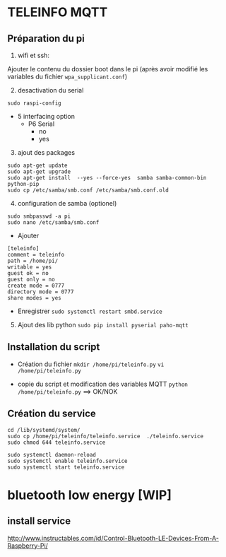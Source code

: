 # TELEINFO MQTT

## Préparation du pi
1. wifi et ssh:

Ajouter le contenu du dossier boot dans le pi (après avoir modifié les variables du fichier `wpa_supplicant.conf`)
  
2. desactivation du serial
```
sudo raspi-config
```
* 5 interfacing option
  * P6 Serial
    * no
    * yes
  
3. ajout des packages
```
sudo apt-get update
sudo apt-get upgrade
sudo apt-get install  --yes --force-yes  samba samba-common-bin python-pip
sudo cp /etc/samba/smb.conf /etc/samba/smb.conf.old
``` 
 
4. configuration de samba (optionel)
  ```
  sudo smbpasswd -a pi
  sudo nano /etc/samba/smb.conf
  ```
  * Ajouter
  ```
  [teleinfo]
  comment = teleinfo
  path = /home/pi/
  writable = yes
  guest ok = no
  guest only = no
  create mode = 0777
  directory mode = 0777
  share modes = yes
  ```  
  * Enregistrer
  `sudo systemctl restart smbd.service`
   
5. Ajout des lib python
`sudo pip install pyserial paho-mqtt`
    
## Installation du script

* Création du fichier
`mkdir /home/pi/teleinfo.py`
`vi /home/pi/teleinfo.py`

* copie du script et modification des variables MQTT
`python /home/pi/teleinfo.py`
==> OK/NOK

## Création du service
```
cd /lib/systemd/system/
sudo cp /home/pi/teleinfo/teleinfo.service  ./teleinfo.service
sudo chmod 644 teleinfo.service

sudo systemctl daemon-reload
sudo systemctl enable teleinfo.service
sudo systemctl start teleinfo.service
```


# bluetooth low energy [WIP]

## install service
http://www.instructables.com/id/Control-Bluetooth-LE-Devices-From-A-Raspberry-Pi/

